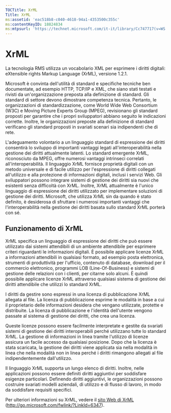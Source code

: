 ```yaml
---
TOCTitle: XrML
Title: XrML
ms:assetid: 'eac518b8-c040-4618-94a1-4353500c355c'
ms:contentKeyID: 18824834
ms:mtpsurl: 'https://technet.microsoft.com/it-it/library/Cc747717(v=WS.10)'
---
```


XrML
====

La tecnologia RMS utilizza un vocabolario XML per esprimere i diritti digitali: eXtensible rights Markup Language (XrML), versione 1.2.1.

Microsoft è convinta dell'utilità di standard e specifiche tecniche ben documentate, ad esempio HTTP, TCP/IP e XML, che siano stati testati e rivisti da un'organizzazione preposta alla definizione di standard. Gli standard di settore devono dimostrare competenza tecnica. Pertanto, le organizzazioni di standardizzazione, come World Wide Web Consortium (W3C) e Moving Picture Experts Group (MPEG), revisionano gli standard proposti per garantire che i propri sviluppatori abbiano seguito le indicazioni corrette. Inoltre, le organizzazioni preposte alla definizione di standard verificano gli standard proposti in svariati scenari sia indipendenti che di rete.

L'adeguamento volontario a un linguaggio standard di espressione dei diritti consentirà lo sviluppo di importanti vantaggi legati all'interoperabilità nella gestione dei diritti attualmente latenti. Lo standard emergente XrML, riconosciuto da MPEG, offre numerosi vantaggi intrinseci correlati all'interoperabilità. Il linguaggio XrML fornisce proprietà digitali con un metodo universale e di facile utilizzo per l'espressione di diritti collegati all'utilizzo e alla protezione di informazioni digitali, inclusi i servizi Web. Gli sviluppatori possono integrare sistemi di gestione dei diritti sia nuovi che esistenti senza difficoltà con XrML. Inoltre, XrML attualmente è l'unico linguaggio di espressione dei diritti utilizzato per implementare soluzioni di gestione dei diritti. Microsoft, che utilizza XrML sin da quando è stato definito, è desiderosa di sfruttare i numerosi importanti vantaggi che l'interoperabilità nella gestione dei diritti basata sullo standard XrML porterà con sé.

Funzionamento di XrML
---------------------

XrML specifica un linguaggio di espressione dei diritti che può essere utilizzato dai sistemi attendibili di un ambiente attendibile per esprimere criteri riguardanti le informazioni digitali. È possibile applicare licenze XrML a informazioni attendibili in qualsiasi formato, ad esempio posta elettronica, strumenti di produttività per l'ufficio, contenuto di database, download per il commercio elettronico, programmi LOB (Line-Of-Business) e sistemi di gestione delle relazioni con i clienti, per citarne solo alcuni. È quindi possibile applicare licenze XrML attraverso qualsiasi sistema di gestione dei diritti attendibile che utilizzi lo standard XrML.

I diritti da gestire sono espressi in una licenza di pubblicazione XrML allegata al file. La licenza di pubblicazione esprime le modalità in base a cui il proprietario delle informazioni desidera che vengano utilizzate, protette e distribuite. La licenza di pubblicazione e l'identità dell'utente vengono passate al sistema di gestione dei diritti, che crea una licenza.

Queste licenze possono essere facilmente interpretate e gestite da svariati sistemi di gestione dei diritti interoperabili perché utilizzano tutte lo standard XrML. La gestione di informazioni in linea tramite l'utilizzo di licenze assicura un facile accesso da qualsiasi posizione. Dopo che la licenza è stata scaricata, la gestione dei diritti viene applicata sia nella modalità in linea che nella modalità non in linea perché i diritti rimangono allegati al file indipendentemente dall'utilizzo.

Il linguaggio XrML supporta un lungo elenco di diritti. Inoltre, nelle applicazioni possono essere definiti diritti aggiuntivi per soddisfare esigenze particolari. Definendo diritti aggiuntivi, le organizzazioni possono costruire svariati modelli aziendali, di utilizzo e di flusso di lavoro, in modo da soddisfare requisiti specifici.

Per ulteriori informazioni su XrML, vedere il [sito Web di XrML](http://go.microsoft.com/fwlink/?linkid=6347) (http://go.microsoft.com/fwlink/?LinkId=6347).
